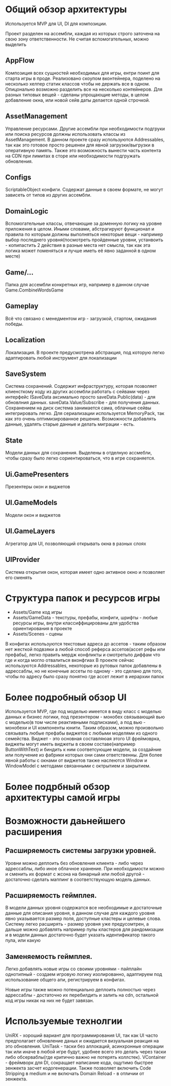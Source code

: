 # Общий обзор архитектуры

Используется MVP для UI, DI для композиции.

Проект разделен на ассембли, каждая из которых строго заточена на свою зону ответственности.
Не считая вспомогательных, можно выделить
## AppFlow
Композиция всех сущностей необходимых для игры, ентри поинт для старта игры в проде.
Реализовано скоупом вконтейнера, поделено на несколько хелпер статик классов чтобы не держать все в одном.
Опицонально возможно разделить все на несколько контейнеров.
Для разных типовых вещей - сделаны упрощающие методы, в целом добавление окна, или новой сейв даты делается одной строчкой.
## AssetManagement
Управление ресурсами. Другие ассембли при необходимости подгруки или поиска ресурсов должны использовать классы из AssetManagement. 
В данном проекте сразу используются Addressables, так как это готовое просто решенеи для явной загрузки/выгрузки в оперативную память.
Также это возможность вынести часть контента на CDN при лимитах в сторе или необходимости подгружать обновления.
## Configs
ScriptableObject конфиги. Содержат данные в своем формате, не могут зависеть от типов из других ассембли.
## DomainLogic
Вспомогательные классы, отвечающие за доменную логику на уровне приложения в целом.
Иными словами, абстрагируют функционал и правила по которым должны выполняться некоторые вещи - например выбор последнего уровня(посмотреть пройденные уровни, устанвоить - копипастить 2 действия в разные места нет смысла, так как эта логика может поменяться
и лучше иметь её явно заданной в одном месте)
## Game/...
Папка для ассембли конкретных игр, например в данном случае Game.CombineWordsGame
## Gameplay
Всё что связано с менедментом игр - загрузкой, стартом, ожидания победы.
## Localization
Локализация. В проекте предусмотрена абстракция, под которую легко адаптировать любой инструмент для локализации
## SaveSystem
Система сохранений. Содержит инфраструктуру, которая позволяет клиенсткому коду из других ассембли работать с сейвами через интерфейс ISaveData<T> аксимально просто
saveData.Public(data) - для обновлния данных. saveData.Value/Subscribe - для получения данных. Сохранением на диск система занимается сама, облачные сейвы интегрировать легко.
Для сериализации используется MemoryPack, так как это очень оптимизированное решение.
Возможности добавлять данные, удалять старые данные и делать миграции - есть.
## State
Модели данных для сохранения. Выделены в отделную ассмебли, чтобы сразу было легко сориентироваться, что в игре сохраняется.
## Ui.GamePresenters
Презентеры окон и виджетов
## UI.GameModels
Модели окон и виджетов
## UI.GameLayers
Агрегатор для UI, позволяющий открывать окна в разных слоях
## UIProvider
Система открытия окон, которая имеет одно активное окно и позволяет его сменять

# Структура папок и ресурсов игры
- Assets/Game код игры
- Assets/GameData - текстуры, префабы, конфиги, шрифты - любые ресурсы игры, внутри классиффицированы для удобства ориентирования в проекте
- Assets/Scenes - сцены

В конфигах используются текстовые адреса до ассетов - таким образом нет жесткой подвзяки а любой способ реферса ассетов(ассет рефы или префабы), легко править мердж конфликты и смотретьпо диффам что где и когда могло отвалиться вконфгиах
В проекте сейчас используются Addressables, некоторые из рутовых папок добавлены в адрессаблы, но не конечные ассеты по одному - это сделано для того, чтобы по адресу было сразу понятно где ассет лежит в иерархии папок

# Более подробный обзор UI

Используется MVP, где под моделью имеется в виду класс с моделью данных и бизнес логики, под презентером - монобех связывающий вью с моделью(в том числе реактивными подписками), а под вью - монобехи и UI компоненты юнити.
Таким образом, можно произвольно связывать любые префабы виджетов с любыми моделями из одного семейства.
Виджет - это основная составляюая этого UI фреймоврка, виджеты могут иметь виджеты в своем составе(например ButtonWithText) и биндить к ним соответсующие модели, за создайние или получение из фабрики которых они сами ответственны.
Для более явной работы с окнами от виджетов также наслеются Window и WindowModel с методами связанными с октрытием и закрытием.

# Более подрбный обзор архитектуры самой игры

# Возможности даьнейшего расширения
## Расширяемость системы загрузки уровней.
Уровни можно деплоить без обновления клиента - либо через адрессаблы, либо иное облачное хранение.
При необходимости можно и сменить их формат с жсона на бинарный или любой другой - достаточно сделать маппинг в соответствующую модель данных.

## Расширяемость геймплея.
В модели данных уровня содержатся все необходимые и достаточные данные для описания уровня, в данном случае для каждого уровня явно указывается размер поля, доступные кластеры и целевые слова.
Систему легко расширять - размер уровня уже предусомтрен, а дальше можно добавлять например пулы кластеров для рандомизации и в модели данных достаточно будет указать идентификатор такого пула,
или какую

## Заменяемость геймплея.
Легко добавлять новые игры со своими уровнями - пайплайн однотипный - создаем игровую логику изолированно, адаптируем под использование общего апи, регистрируем в конфигах.

Новые игры также можно потенциально деплоить полностью через адрессаблы - достаточно их перебилдить и залить на cdn, остальной код игры никак на них не будет завязан.

# Используемые технолгии
UniRX - хороший вариант для программирования UI, так как UI часто предполагает обновление даных и ожидается визуальная реакция на это обновления.
UniTask - таски без аллокаций, асинхронные операции так или иначе в любой игре будут, удобнее всего это делать через таски либо обсерваблы(где критично важно не потерять коллстек).
VContainer - фреймворк для DI, сокращает написание кода, ощутимо быстрее зенжекта засчет кодогенерации. Также позволяет включить Code Stripping в medium и не включать Domain Reload - в отличии от зенжекта.